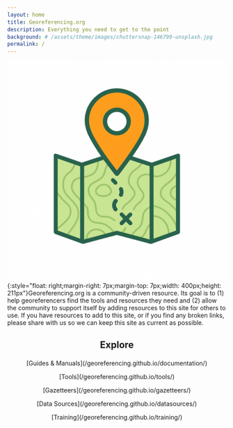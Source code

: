 ```yaml
---
layout: home
title: Georeferencing.org
description: Everything you need to get to the point
background: # /assets/theme/images/chuttersnap-146799-unsplash.jpg
permalink: /
---
```


![Georef_Logo_White.png](/assets/logos/Georef_Logo_White.png){:style="float: right;margin-right: 7px;margin-top: 7px;width: 400px;height: 211px"}Georeferencing.org is a community-driven resource. Its goal is to (1) help georeferencers find the tools and resources they need and (2) allow the community to support itself by adding resources to this site for others to use. If you have resources to add to this site, or if you find any broken links, please share with us so we can keep this site as current as possible.

## <p style="text-align:center;">Explore</p>
<p style="text-align:center;">[Guides & Manuals](/georeferencing.github.io/documentation/)</p>
<p style="text-align:center;">[Tools](/georeferencing.github.io/tools/)</p>
<p style="text-align:center;">[Gazetteers](/georeferencing.github.io/gazetteers/)</p>
<p style="text-align:center;">[Data Sources](/georeferencing.github.io/datasources/)</p>
<p style="text-align:center;">[Training](/georeferencing.github.io/training/)</p>
